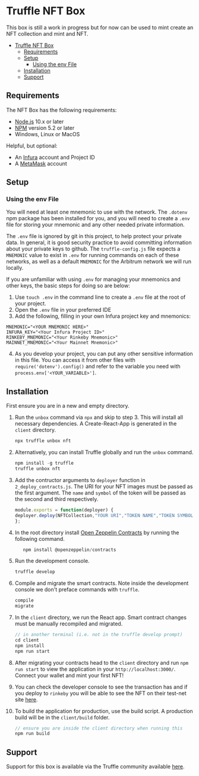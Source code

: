 # Truffle NFT Box
This box is still a work in progress but for now can be used to mint create an NFT collection and mint and NFT.

- [Truffle NFT Box](#truffle-nft-box)
  - [Requirements](#requirements)
  - [Setup](#setup)
    - [Using the env File](#using-the-env-file)
  - [Installation](#installation)
  - [Support](#support)

## Requirements

The NFT Box has the following requirements:

- [Node.js](https://nodejs.org/) 10.x or later
- [NPM](https://docs.npmjs.com/cli/) version 5.2 or later
- Windows, Linux or MacOS

Helpful, but optional:
- An [Infura](https://infura.io/) account and Project ID
- A [MetaMask](https://metamask.io/) account

## Setup

### Using the env File

You will need at least one mnemonic to use with the network. The `.dotenv` npm package has been installed for you, and you will need to create a `.env` file for storing your mnemonic and any other needed private information.

The `.env` file is ignored by git in this project, to help protect your private data. In general, it is good security practice to avoid committing information about your private keys to github. The `truffle-config.js` file expects a `MNEMONIC` value to exist in `.env` for running commands on each of these networks, as well as a default `MNEMONIC` for the Arbitrum network we will run locally.

If you are unfamiliar with using `.env` for managing your mnemonics and other keys, the basic steps for doing so are below:

1) Use `touch .env` in the command line to create a `.env` file at the root of your project.
2) Open the `.env` file in your preferred IDE
3) Add the following, filling in your own Infura project key and mnemonics:

```
MNEMONIC="<YOUR MNEMONIC HERE>"
INFURA_KEY="<Your Infura Project ID>"
RINKEBY_MNEMONIC="<Your Rinkeby Mnemonic>"
MAINNET_MNEMONIC="<Your Mainnet Mnemonic>"
```

4) As you develop your project, you can put any other sensitive information in this file. You can access it from other files with `require('dotenv').config()` and refer to the variable you need with `process.env['<YOUR_VARIABLE>']`.


## Installation

First ensure you are in a new and empty directory.

1. Run the `unbox` command via `npx` and skip to step 3. This will install all necessary dependencies. A Create-React-App is generated in the `client` directory.
   ```js
   npx truffle unbox nft
   ```

2. Alternatively, you can install Truffle globally and run the `unbox` command.
    ```javascript
    npm install -g truffle
    truffle unbox nft
    ```
    
3. Add the contructor arguments to `deployer` function in `2_deploy_contracts.js`. The URI for your NFT images must be passed as the first argument. The `name` and `symbol` of the token will be passed as the second and third respectively.
    ```javascript
    module.exports = function(deployer) {
    deployer.deploy(NFTCollection,"YOUR URI","TOKEN NAME","TOKEN SYMBOL");
   };
    ``````
4. In the root directory install [Open Zeppelin Contracts](https://docs.openzeppelin.com/contracts/4.x/erc721) by running the following command.
   ```javascript
      npm install @openzeppelin/contracts
      ```
      
5. Run the development console.
    ```javascript
    truffle develop
    ```

6. Compile and migrate the smart contracts. Note inside the development console we don't preface commands with `truffle`.
    ```javascript
    compile
    migrate

7. In the `client` directory, we run the React app. Smart contract changes must be manually recompiled and migrated.
    ```javascript
    // in another terminal (i.e. not in the truffle develop prompt)
    cd client
    npm install
    npm run start
    ```
8. After migrating your contracts head to the `client` directory and run `npm run start` to view the application in your `http://localhost:3000/`. Connect your wallet      and mint your first NFT!

9. You can check the developer console to see the transaction has and if you deploy to `rinkeby` you will be able to see the NFT on their test-net site [here](https://testnets.opensea.io/).

10. To build the application for production, use the build script. A production build will be in the `client/build` folder.
    ```javascript
    // ensure you are inside the client directory when running this
    npm run build
    ```
    
## Support

Support for this box is available via the Truffle community available [here](https://www.trufflesuite.com/community).
